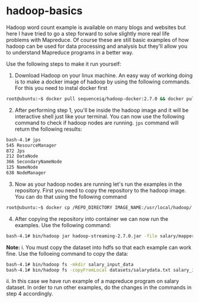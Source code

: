 # hadoop-basics

Hadoop word count example is available on many blogs and websites but here I have tried to go a step forward to solve slightly more real life problems with Mapreduce. Of course these are still basic examples of how hadoop can be used for data processing and analysis but they'll allow you to understand Mapreduce programs in a better way.

Use the following steps to make it run yourself:
1. Download Hadoop on your linux machine. An easy way of working doing is to make a docker image of hadoop by using the following commands. For this you need to instal docker first
```sh
root@ubuntu:~$ docker pull sequenceiq/hadoop-docker:2.7.0 && docker pull sequenceiq/hadoop-docker:2.7.0
```

2. After performing step 1, you'll be inside the hadoop image and it will be interactive shell just like your terminal. You can now use the following command to check if hadoop nodes are running. `jps` command will return the following results:
```sh
bash-4.1# jps
545 ResourceManager
872 Jps
212 DataNode
366 SecondaryNameNode
125 NameNode
638 NodeManager
```

3. Now as your hadoop nodes are running let's run the examples in the repository. First you need to copy the repository to the hadoop image. You can do that using the following command
```sh
root@ubuntu:~$ docker cp /REPO_DIRECTORY IMAGE_NAME:/usr/local/hadoop/
```

4. After copying the repository into container we can now run the examples. Use the following command:
```sh
bash-4.1# bin/hadoop jar hadoop-streaming-2.7.0.jar -file salary/mapper.py -mapper "python mapper.py" -file salary/reducer.py -reducer "python reducer.py" -input YOUR_INPUT_FOLDER -output output
```
**Note:** 
i. You must copy the dataset into hdfs so that each example can work fine. Use the folloeing command to copy the data:
```sh
bash-4.1# bin/hadoop fs -mkdir salary_input_data
bash-4.1# bin/hadoop fs -copyFromLocal datasets/salarydata.txt salary_input_data/
```
ii. In this case we have run example of a mapreduce program on salary dataset. In order to run other examples, do the changes in the commands in step 4 accordingly.  

